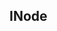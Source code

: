 ## INode

<!-- CUSTOMTYPEJSON.INode.description -->

<!-- CUSTOMTYPEJSON.INode.package -->

<!-- CUSTOMTYPEJSON.INode.extends -->

<!-- CUSTOMTYPEJSON.INode.param -->
